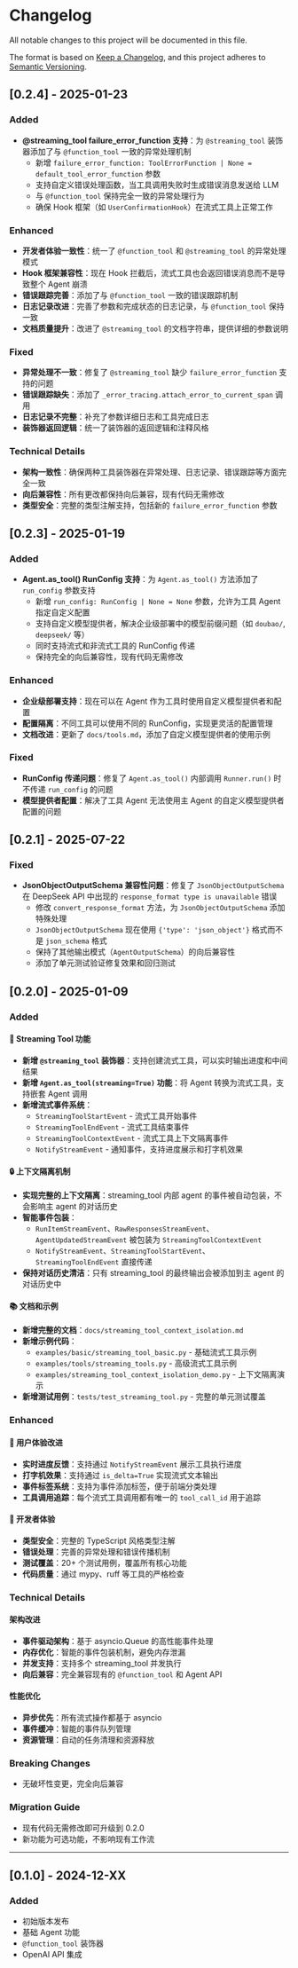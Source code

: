# Changelog

All notable changes to this project will be documented in this file.

The format is based on [Keep a Changelog](https://keepachangelog.com/en/1.0.0/),
and this project adheres to [Semantic Versioning](https://semver.org/spec/v2.0.0.html).

## [0.2.4] - 2025-01-23

### Added
- **@streaming_tool failure_error_function 支持**：为 `@streaming_tool` 装饰器添加了与 `@function_tool` 一致的异常处理机制
  - 新增 `failure_error_function: ToolErrorFunction | None = default_tool_error_function` 参数
  - 支持自定义错误处理函数，当工具调用失败时生成错误消息发送给 LLM
  - 与 `@function_tool` 保持完全一致的异常处理行为
  - 确保 Hook 框架（如 `UserConfirmationHook`）在流式工具上正常工作

### Enhanced
- **开发者体验一致性**：统一了 `@function_tool` 和 `@streaming_tool` 的异常处理模式
- **Hook 框架兼容性**：现在 Hook 拦截后，流式工具也会返回错误消息而不是导致整个 Agent 崩溃
- **错误跟踪完善**：添加了与 `@function_tool` 一致的错误跟踪机制
- **日志记录改进**：完善了参数和完成状态的日志记录，与 `@function_tool` 保持一致
- **文档质量提升**：改进了 `@streaming_tool` 的文档字符串，提供详细的参数说明

### Fixed
- **异常处理不一致**：修复了 `@streaming_tool` 缺少 `failure_error_function` 支持的问题
- **错误跟踪缺失**：添加了 `_error_tracing.attach_error_to_current_span` 调用
- **日志记录不完整**：补充了参数详细日志和工具完成日志
- **装饰器返回逻辑**：统一了装饰器的返回逻辑和注释风格

### Technical Details
- **架构一致性**：确保两种工具装饰器在异常处理、日志记录、错误跟踪等方面完全一致
- **向后兼容性**：所有更改都保持向后兼容，现有代码无需修改
- **类型安全**：完整的类型注解支持，包括新的 `failure_error_function` 参数

## [0.2.3] - 2025-01-19

### Added
- **Agent.as_tool() RunConfig 支持**：为 `Agent.as_tool()` 方法添加了 `run_config` 参数支持
  - 新增 `run_config: RunConfig | None = None` 参数，允许为工具 Agent 指定自定义配置
  - 支持自定义模型提供者，解决企业级部署中的模型前缀问题（如 `doubao/`, `deepseek/` 等）
  - 同时支持流式和非流式工具的 RunConfig 传递
  - 保持完全的向后兼容性，现有代码无需修改

### Enhanced
- **企业级部署支持**：现在可以在 Agent 作为工具时使用自定义模型提供者和配置
- **配置隔离**：不同工具可以使用不同的 RunConfig，实现更灵活的配置管理
- **文档改进**：更新了 `docs/tools.md`，添加了自定义模型提供者的使用示例

### Fixed
- **RunConfig 传递问题**：修复了 `Agent.as_tool()` 内部调用 `Runner.run()` 时不传递 `run_config` 的问题
- **模型提供者配置**：解决了工具 Agent 无法使用主 Agent 的自定义模型提供者配置的问题

## [0.2.1] - 2025-07-22

### Fixed
- **JsonObjectOutputSchema 兼容性问题**：修复了 `JsonObjectOutputSchema` 在 DeepSeek API 中出现的 `response_format type is unavailable` 错误
  - 修改 `convert_response_format` 方法，为 `JsonObjectOutputSchema` 添加特殊处理
  - `JsonObjectOutputSchema` 现在使用 `{'type': 'json_object'}` 格式而不是 `json_schema` 格式
  - 保持了其他输出模式（`AgentOutputSchema`）的向后兼容性
  - 添加了单元测试验证修复效果和回归测试

## [0.2.0] - 2025-01-09

### Added

#### 🚀 Streaming Tool 功能
- **新增 `@streaming_tool` 装饰器**：支持创建流式工具，可以实时输出进度和中间结果
- **新增 `Agent.as_tool(streaming=True)` 功能**：将 Agent 转换为流式工具，支持嵌套 Agent 调用
- **新增流式事件系统**：
  - `StreamingToolStartEvent` - 流式工具开始事件
  - `StreamingToolEndEvent` - 流式工具结束事件
  - `StreamingToolContextEvent` - 流式工具上下文隔离事件
  - `NotifyStreamEvent` - 通知事件，支持进度展示和打字机效果

#### 🔒 上下文隔离机制
- **实现完整的上下文隔离**：streaming_tool 内部 agent 的事件被自动包装，不会影响主 agent 的对话历史
- **智能事件包装**：
  - `RunItemStreamEvent`、`RawResponsesStreamEvent`、`AgentUpdatedStreamEvent` 被包装为 `StreamingToolContextEvent`
  - `NotifyStreamEvent`、`StreamingToolStartEvent`、`StreamingToolEndEvent` 直接传递
- **保持对话历史清洁**：只有 streaming_tool 的最终输出会被添加到主 agent 的对话历史中

#### 📚 文档和示例
- **新增完整的文档**：`docs/streaming_tool_context_isolation.md`
- **新增示例代码**：
  - `examples/basic/streaming_tool_basic.py` - 基础流式工具示例
  - `examples/tools/streaming_tools.py` - 高级流式工具示例
  - `examples/streaming_tool_context_isolation_demo.py` - 上下文隔离演示
- **新增测试用例**：`tests/test_streaming_tool.py` - 完整的单元测试覆盖

### Enhanced

#### 🎯 用户体验改进
- **实时进度反馈**：支持通过 `NotifyStreamEvent` 展示工具执行进度
- **打字机效果**：支持通过 `is_delta=True` 实现流式文本输出
- **事件标签系统**：支持为事件添加标签，便于前端分类处理
- **工具调用追踪**：每个流式工具调用都有唯一的 `tool_call_id` 用于追踪

#### 🔧 开发者体验
- **类型安全**：完整的 TypeScript 风格类型注解
- **错误处理**：完善的异常处理和错误传播机制
- **测试覆盖**：20+ 个测试用例，覆盖所有核心功能
- **代码质量**：通过 mypy、ruff 等工具的严格检查

### Technical Details

#### 架构改进
- **事件驱动架构**：基于 asyncio.Queue 的高性能事件处理
- **内存优化**：智能的事件包装机制，避免内存泄漏
- **并发支持**：支持多个 streaming_tool 并发执行
- **向后兼容**：完全兼容现有的 `@function_tool` 和 Agent API

#### 性能优化
- **异步优先**：所有流式操作都基于 asyncio
- **事件缓冲**：智能的事件队列管理
- **资源管理**：自动的任务清理和资源释放

### Breaking Changes
- 无破坏性变更，完全向后兼容

### Migration Guide
- 现有代码无需修改即可升级到 0.2.0
- 新功能为可选功能，不影响现有工作流

---

## [0.1.0] - 2024-12-XX

### Added
- 初始版本发布
- 基础 Agent 功能
- `@function_tool` 装饰器
- OpenAI API 集成
